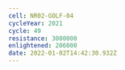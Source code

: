 ```yaml
---
cell: NR02-GOLF-04
cycleYear: 2021
cycle: 49
resistance: 3000000
enlightened: 206000
date: 2022-01-02T14:42:30.932Z
---
```

